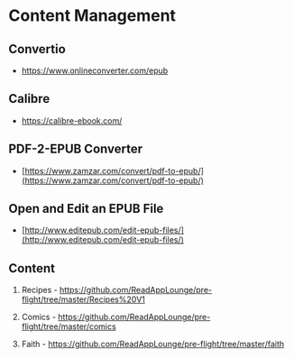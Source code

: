 # Content Management


## Convertio

- https://www.onlineconverter.com/epub


## Calibre

- https://calibre-ebook.com/

## PDF-2-EPUB Converter

- [https://www.zamzar.com/convert/pdf-to-epub/](https://www.zamzar.com/convert/pdf-to-epub/)

## Open and Edit an EPUB File

- [http://www.editepub.com/edit-epub-files/](http://www.editepub.com/edit-epub-files/)

## Content

1. Recipes - https://github.com/ReadAppLounge/pre-flight/tree/master/Recipes%20V1 

2. Comics - https://github.com/ReadAppLounge/pre-flight/tree/master/comics 

3. Faith - https://github.com/ReadAppLounge/pre-flight/tree/master/faith


